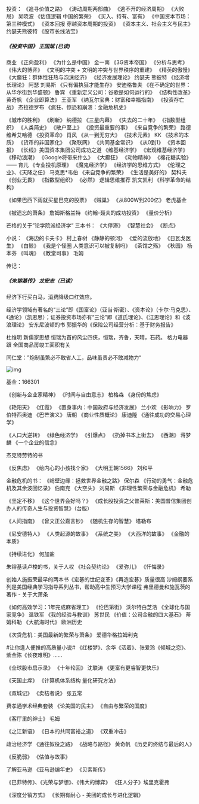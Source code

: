 投资：
《追寻价值之路》
《涛动周期两部曲》
《逃不开的经济周期》
《大败局》     吴晓波
《估值逻辑 中国的繁荣》
《买入、持有、富有》
《中国资本市场：第三种模式》
《资本回报  穿越资本周期的投资》
《资本主义、社会主义与民主》 约瑟夫熊彼特
《股市长线法宝》


##### 《投资中国》 王国斌 (已读)






商业
《正向盈利》
《为什么是中国》  金一南
《3G资本帝国》
《分析与思考》
《伟大的博弈》
《文明的冲突 + 文明的冲突与世界秩序的重建》
《精英的傲慢》
《大癫狂：群体性狂热与泡沫经济》
《经济发展理论》 约瑟夫 熊彼特
《经济增长理论》 阿瑟 刘易斯
《只有偏执狂才能生存》 安迪格鲁夫
《在不确定的世界：从华尔街到华盛顿》 鲁宾
《重新定义公司：谷歌是如何运行的》
《结构性改革》 黄奇帆
《企业即算法》 王亚军
《纳瓦尔宝典：财富和幸福指南》
《投资存亡战》 杰拉德罗布
《疯狂、惊恐和崩溃：金融危机史》



《城市的胜利》
《刷新》 纳德拉
《三星内幕》
《失去的二十年》
《指数型组织》
《人类简史》
《散户至上》
《投资最重要的事》
《来自竞争的繁荣》  路德维希艾哈德
《投资革命》 肖风
《从一到无穷大》
《技术元素》 KK
《技术的本质》
《货币的非国家化》
《聚联网》
《共同基金常识》
《从0到1》
《资本回报》
《长线》美国资本集团公司成功之道
《维基经济学》
《宏观维基经济学》
《移动浪潮》
《Google将带来什么》
《大癫狂》
《动物精神》
《棉花糖实验》 —— 育儿
《专业投机原理》
《魔鬼经济学》
《经济学的思维方式》
《伦理之业》、《天降之任》 马克思*韦伯
《来自竞争的繁荣》
《生活是美好的》 契科夫
《创业无畏》
《指数型组织》
《必然》  逻辑思维推荐 凯文凯利
《科学革命的结构》

《如果巴西下雨就买星巴克的股票》
《贼巢》
《从800W到200亿》 老虎基金


《被遗忘的萧条》 詹姆斯格兰特
《约翰-聂夫的成功投资》
《量价分析》





芒格的关于”论学院派经济学“
三本书：
《大停滞》
《智慧社会》
《断点》



小说：
《海边的卡夫卡》  村上春树
《静静的顿河》
《爱的流放地》
《日瓦戈医生》
《白鲸》
《我是个怪圈 人类意识可以被复制吗》
《茶馆之殇》
《秋园》  杨本芬
《叫魂》
《教堂司事》 毛姆



传记：
##### 《朱镕基传》 龙安志（已读）




经济下行买白马，消费降级口红效应。



经济学领域有著名的“三论”即《国富论》（亚当·斯密）、《资本论》（卡尔·马克思）、《通论》（凯恩思）；证券投资市场亦有“三论”即《道氏理论》、《江恩理论》和《波浪理论》
安东尼波顿的书
郭振华的《保险公司经营分析：基于财务报告》





杜维明 新儒家思想
恒瑞为首的风尘四侠，恒瑞，齐鲁，天晴，石药。
格力电器  跟 全国商品房竣工面积有关



同仁堂：”炮制虽繁必不敢省人工，品味虽贵必不敢减物力“







![img](https://xqimg.imedao.com/176bde2d1ec201eb3fc0ba61.jpeg!800.jpg)





基金：166301







《创新与企业家精神》
《时间与自由意志》 柏格森
《身份的焦虑》 



《艳阳天》
《红霞》
《置身事内：中国政府与经济发展》 兰小欢
《影响力》 罗伯特西奥迪
《巴芒演义》 唐朝
《商业性质概论》 康迪隆
《通往成功的交易心理学》


《人口大逆转》
《绿色经济学》
《引爆点》
《扔掉书本上街去》
《西潮》 蒋梦麟
《一个企业的信念》



杰克特劳特的书





《反焦虑》
《给内心的小孩找个家》
《大明王朝1566》 刘和平  







金融危机的书：
《峭壁边缘：拯救世界金融之路》 保尔森
《行动的勇气：金融危机及其余波回忆录》 伯南克
《大空头》 刘易斯
《非理性繁荣与金融危机》 希勒





《坚定不移》
《这个世界会好吗？》
《成长股投资之父普莱斯：美国普信集团创办人的传奇人生与投资智慧》（台版）





《人间指南》
《曾文正公嘉言钞》
《随机生存的智慧》 塔勒布



《尼安德特人》
《人类起源的故事》
《系统之美》
《大西洋的故事》
《金融的本质》


《持续进化》 何加盐


朱镕基读卢梭的书，关于人权
《社会契约论》
《爱弥儿》
《忏悔录》


创始人施振荣最早的两本书《宏碁的世纪变革》《再造宏碁》质量很高
沙姆纲要系列是美国经典学习指导系列丛书，帮助高中生预习大学课程
弗里德曼和施瓦茨的著作 - 关于大萧条


《如何高效学习：1年完成麻省理工》
《伦巴第街》 沃尔特白芝浩
《全球化与国家竞争》 温铁军
《我的经验与教训》  苏世民
《价值：公司金融的四大基石》 蒂姆科勒
《大航海时代》 欧洲历史

《次贷危机：美国最新的繁荣与萧条》 爱德华格拉姆利克


#让你逢人便推的高质量小说# 《红楼梦》、余华《活着》、张爱玲《倾城之恋》、紫金陈《长夜难明》…… ​​​


《全球股市启示录》
《十年轮回》 沈联涛
《更富有更睿智更快乐》

《天国止痒》
《计算机体系结构 量化研究方法》


《双城记》
《卖桔者说》 张五常


费孝通学术经典套装
《论美国的民主》
《自由与繁荣的国度》

《客厅里的绅士》 毛姆


《之江新语》
《日本的共同富裕之道》
《双重冲击》


政治经济学
《通往奴役之路》 
《战略与路径》 黄奇帆
《历史的终结与最后的人》 



《反脆弱》
《估值与故事》



了解亚马逊
《亚马逊编年史》
《贝索斯传》


《巴菲特传》、《光荣与梦想》、《伟大的博弈》
《狂人分子》埃里克霍弗


《深度分销方式》
《长期有耐心 - 美团的成长与进化逻辑》
